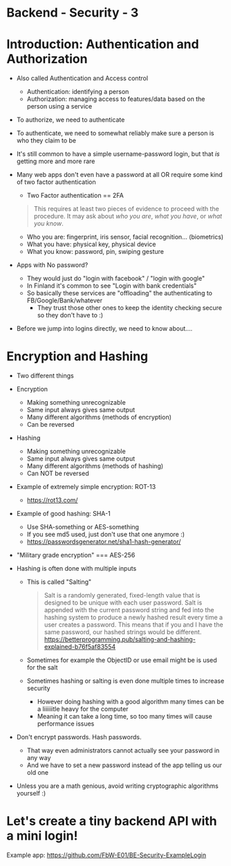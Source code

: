 # Backend - Security - 3

# Introduction: Authentication and Authorization

- Also called Authentication and Access control
  - Authentication: identifying a person
  - Authorization: managing access to features/data based on the person using a service

- To authorize, we need to authenticate
- To authenticate, we need to somewhat reliably make sure a person is who they claim to be

- It's still common to have a simple username-password login, but that _is_ getting more and more rare
- Many web apps don't even have a password at all OR require some kind of two factor authentication
  - Two Factor authentication == 2FA
  > This requires at least two pieces of evidence to proceed with the procedure. It may ask about *who you are*, *what you have*, or *what you know*.
    - Who you are: fingerprint, iris sensor, facial recognition... (biometrics)
    - What you have: physical key, physical device
    - What you know: password, pin, swiping gesture

- Apps with No password?
  - They would just do "login with facebook" / "login with google"
  - In Finland it's common to see "Login with bank credentials"
  - So basically these services are "offloading" the authenticating to FB/Google/Bank/whatever
    - They trust those other ones to keep the identity checking secure so they don't have to :)

- Before we jump into logins directly, we need to know about....

# Encryption and Hashing

- Two different things
- Encryption
  - Making something unrecognizable 
  - Same input always gives same output
  - Many different algorithms (methods of encryption)
  - Can be reversed
- Hashing
  - Making something unrecognizable 
  - Same input always gives same output
  - Many different algorithms (methods of hashing)
  - Can NOT be reversed

- Example of extremely simple encryption: ROT-13
  - https://rot13.com/
- Example of good hashing: SHA-1
  - Use SHA-something or AES-something
  - If you see md5 used, just don't use that one anymore :)
  - https://passwordsgenerator.net/sha1-hash-generator/

- "Military grade encryption" === AES-256

- Hashing is often done with multiple inputs
  - This is called "Salting"
    > Salt is a randomly generated, fixed-length value that is designed to be unique with each user password. Salt is appended with the current password string and fed into the hashing system to produce a newly hashed result every time a user creates a password. This means that if you and I have the same password, our hashed strings would be different.
    > https://betterprogramming.pub/salting-and-hashing-explained-b76f5af83554

  - Sometimes for example the ObjectID or use email might be is used for the salt
  - Sometimes hashing or salting is even done multiple times to increase security
    - However doing hashing with a good algorithm many times can be a liiiiiitle heavy for the computer
    - Meaning it can take a long time, so too many times will cause performance issues

- Don't encrypt passwords. Hash passwords.
  - That way even administrators cannot actually see your password in any way
  - And we have to set a new password instead of the app telling us our old one

- Unless you are a math genious, avoid writing cryptographic algorithms yourself :)

# Let's create a tiny backend API with a mini login!

Example app: https://github.com/FbW-E01/BE-Security-ExampleLogin